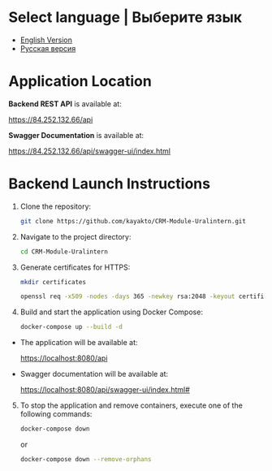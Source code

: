 # Select language | Выберите язык
- [English Version](Readme.md)
- [Русская версия](Readme-RU.md)

# Application Location
<p><strong>Backend REST API</strong> is available at:</p>

<a>https://84.252.132.66/api</a>

<p><strong>Swagger Documentation</strong> is available at:</p>

<a>https://84.252.132.66/api/swagger-ui/index.html</a>

# Backend Launch Instructions
1. Clone the repository:
    ```bash
    git clone https://github.com/kayakto/CRM-Module-Uralintern.git
    ```
2. Navigate to the project directory:
    ```bash
    cd CRM-Module-Uralintern
    ```
3. Generate certificates for HTTPS:
   ```bash
   mkdir certificates
   ```
   ```bash
   openssl req -x509 -nodes -days 365 -newkey rsa:2048 -keyout certificates/bytebuilders-selfsigned.key -out certificates/bytebuilders-selfsigned.crt
   ```

4. Build and start the application using Docker Compose:
    ```bash
    docker-compose up --build -d
    ```
   
<ul>
    <li>
        <p>The application will be available at:</p>
        <a href="https://localhost/api">https://localhost:8080/api</a>
    </li>
    <li>
        <p>Swagger documentation will be available at:</p>
        <a href="https://localhost/api/swagger-ui/index.html#">https://localhost:8080/api/swagger-ui/index.html#</a>
    </li>
</ul>



5. To stop the application and remove containers, execute one of the following commands:

   ```bash
   docker-compose down
   ```
   or

   ```bash
   docker-compose down --remove-orphans
   ```

